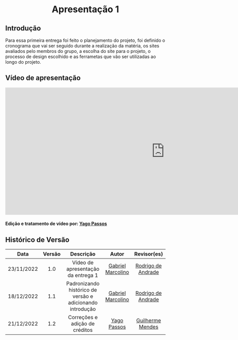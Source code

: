 <h1 align="center">Apresentação 1</h1>

## Introdução

Para essa primeira entrega foi feito o planejamento do projeto, foi definido o cronograma que vai ser seguido durante a realização da matéria, os sites avaliados pelo membros do grupo, a escolha do site para o projeto, o processo de design escolhido e as ferrametas que vão ser utilizadas ao longo do projeto.

## Vídeo de apresentação

<iframe width="1000vw" height="400vh" src="https://youtube.com/embed/fEyS-yWL81s" title="YouTube video player" frameborder="0" allow="accelerometer; autoplay; clipboard-write; encrypted-media; gyroscope; picture-in-picture" allowfullscreen></iframe>

#### Edição e tratamento de vídeo por: [Yago Passos](https://github.com/yagompassos)

## Histórico de Versão

|    Data    | Versão |                         Descrição                         |                        Autor                         |                       Revisor(es)                       |
| :--------: | :----: | :-------------------------------------------------------: | :--------------------------------------------------: | :-----------------------------------------------------: |
| 23/11/2022 |  1.0   |            Vídeo de apresentação da entrega 1             | [Gabriel Marcolino](https://github.com/GabrielMR360) | [Rodrigo de Andrade](https://github.com/OrlandiRodrigo) |
| 18/12/2022 |  1.1   | Padronizando histórico de versão e adicionando introdução | [Gabriel Marcolino](https://github.com/GabrielMR360) | [Rodrigo de Andrade](https://github.com/OrlandiRodrigo) |
| 21/12/2022 |  1.2   | Correções e adição de créditos | [Yago Passos](https://github.com/yagompassos) | [Guilherme Mendes](https://github.com/GG555-13) |


